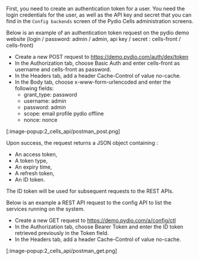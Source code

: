 
First, you need to create an authentication token for a user. You need the login credentials for the user, as well as the API key and secret that you can find in the `Config backends` screen of the Pydio Cells administration screens.

Below is an example of an authentication token request on the pydio demo website (login / password: admin / admin, api key / secret : cells-front / cells-front)

- Create a new POST request to https://demo.pydio.com/auth/dex/token
- In the Authorization tab, choose Basic Auth and enter cells-front as username and cells-front as password.
- In the Headers tab, add a header Cache-Control of value no-cache.
- In the Body tab, choose x-www-form-urlencoded and enter the following fields:
  - grant_type: password
  - username: admin
  - password: admin
  - scope: email profile pydio offline
  - nonce: nonce

[:image-popup:2_cells_api/postman_post.png]

Upon success, the request returns a JSON object containing :

- An access token,
- A token type,
- An expiry time,
- A refresh token,
- An ID token.

The ID token will be used for subsequent requests to the REST APIs.

Below is an example a REST API request to the config API to list the services running on the system.

- Create a new GET request to https://demo.pydio.com/a/config/ctl
- In the Authorization tab, choose Bearer Token and enter the ID token retrieved previously in the Token field.
- In the Headers tab, add a header Cache-Control of value no-cache.

[:image-popup:2_cells_api/postman_get.png]
